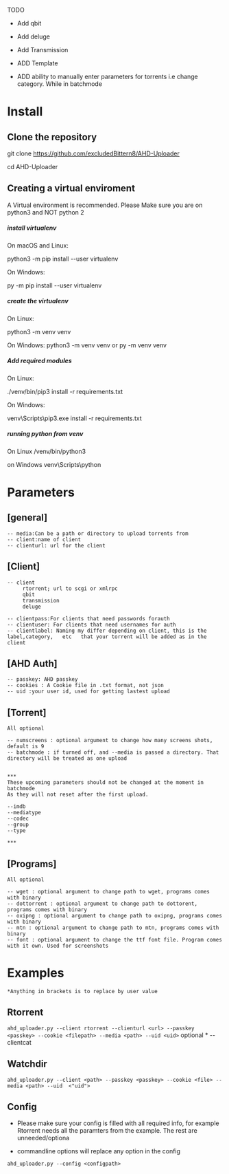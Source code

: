 TODO

* Add qbit

* Add deluge

* Add Transmission

* ADD Template

* ADD ability to manually enter parameters for torrents i.e change category. While in batchmode




# Install
## Clone the repository
git clone https://github.com/excludedBittern8/AHD-Uploader

cd AHD-Uploader

## Creating a virtual enviroment
A Virtual environment is recommended. Please Make sure you are on python3 and NOT python 2

##### install virtualenv
On macOS and Linux:

python3 -m pip install --user virtualenv

On Windows:

py -m pip install --user virtualenv

##### create the virtualenv
On Linux:

python3 -m venv venv

On Windows:
python3 -m venv venv
or
py -m venv venv
##### Add required modules
On Linux:

./venv/bin/pip3 install -r requirements.txt

On Windows:

venv\Scripts\pip3.exe install -r requirements.txt

##### running python from venv
On Linux
/venv/bin/python3

on Windows
venv\Scripts\python


# Parameters


## [general]
    
    -- media:Can be a path or directory to upload torrents from
    -- client:name of client
    -- clienturl: url for the client 

## [Client]
    
    -- client
         rtorrent; url to scgi or xmlrpc
         qbit
         transmission
         deluge

    -- clientpass:For clients that need passwords forauth
    -- clientuser: For clients that need usernames for auth
    -- clientlabel: Naming my differ depending on client, this is the label,category,   etc   that your torrent will be added as in the client


## [AHD Auth]
    
    -- passkey: AHD passkey
    -- cookies : A Cookie file in .txt format, not json
    -- uid :your user id, used for getting lastest upload

## [Torrent]
    
    All optional
    
    -- numscreens : optional argument to change how many screens shots, default is 9
    -- batchmode : if turned off, and --media is passed a directory. That directory will be treated as one upload


    ***
    These upcoming parameters should not be changed at the moment in batchmode
    As they will not reset after the first upload. 
    
    --imdb
    --mediatype
    --codec
    --group
    --type

    ***


 ## [Programs]  
    All optional
    
    -- wget : optional argument to change path to wget, programs comes with binary
    -- dottorrent : optional argument to change path to dottorent, programs comes with binary
    -- oxipng : optional argument to change path to oxipng, programs comes with binary
    -- mtn : optional argument to change path to mtn, programs comes with binary
    -- font : optional argument to change the ttf font file. Program comes with it own. Used for screenshots

# Examples
    *Anything in brackets is to replace by user value
## Rtorrent
`ahd_uploader.py --client rtorrent --clienturl <url> --passkey <passkey> --cookie <filepath> --media <path> --uid <uid>`
    optional
    * --clientcat

## Watchdir
`ahd_uploader.py --client <path> --passkey <passkey> --cookie <file> --media <path> --uid  <"uid">`
## Config
* Please make sure your config is filled with all required info, for example Rtorrent needs all the paramters from the example. The rest are unneeded/optiona

* commandline options will replace any option in the config

`ahd_uploader.py --config <configpath>`


